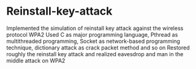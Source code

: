 # Reinstall-key-attack
  Implemented the simulation of  reinstall key attack against the wireless protocol WPA2
  Used C as major programming language, Pthread as multithreaded programming, Socket as network-based programming technique, dictionary attack as crack packet method and so on
  Restored roughly the reinstall key attack and realized eavesdrop and man in the middle attack on WPA2

